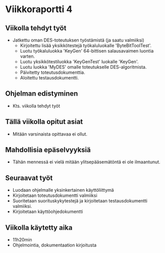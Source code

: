 ﻿# Viikkoraportti 4

## Viikolla tehdyt työt

* Jatkettu oman DES-toteutuksen työstämistä (ja saatu valmiiksi)
  * Kirjoitettu lisää yksikkötestejä työkaluluokalle 'ByteBitToolTest'.
  * Luotu työkaluluokka 'KeyGen' 64-bittisen salausavaimen luontia varten.
  * Luotu yksikkötestiluokka 'KeyGenTest' luokalle 'KeyGen'.
  * Luotu luokka 'MyDES' omalle toteutukselle DES-algoritmista.
  * Päivitetty toteutusdokumenttia.
  * Aloitettu testausdokumentti.

## Ohjelman edistyminen

* Kts. viikolla tehdyt työt

## Tällä viikolla opitut asiat

* Mitään varsinaista opittavaa ei ollut.

## Mahdollisia epäselvyyksiä

* Tähän mennessä ei vielä mitään ylitsepääsemätöntä ei ole ilmaantunut.

## Seuraavat työt

* Luodaan ohjelmalle yksinkertainen käyttöliittymä
* Kirjoitetaan toteutusdokumentti valmiiksi
* Suoritetaan suorituskykytestejä ja kirjoitetaan testausdokumentti valmiiksi.
* Kirjoitetaan käyttöohjedokumentti

## Viikolla käytetty aika

* 11h20min
* Ohjelmointia, dokumentaation kirjoitusta